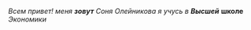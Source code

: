 *Всем привет!* _меня_ ***зовут*** _Соня_ *Олейникова* *я учусь* _в_ ***Высшей*** **школе** _Экономики_
